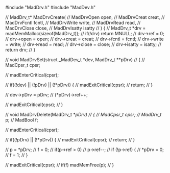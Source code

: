 #include "MadDrv.h"
#include "MadDev.h"

// MadDrv_t* MadDrvCreate(
//     MadDrvOpen   open,
//     MadDrvCreat  creat,
//     MadDrvFcntl  fcntl,
//     MadDrvWrite  write,
//     MadDrvRead   read,
//     MadDrvClose  close,
//     MadDrvIsatty isatty
// ) {
//     MadDrv_t *drv = madMemMalloc(sizeof(MadDrv_t));
//     if(!drv) return MNULL;
//     drv->ref    = 0;
//     drv->open   = open;
//     drv->creat  = creat;
//     drv->fcntl  = fcntl;
//     drv->write  = write;
//     drv->read   = read;
//     drv->close  = close;
//     drv->isatty = isatty;
//     return drv;
// }

// void MadDrvSet(struct _MadDev_t *dev, MadDrv_t **pDrv)
// {
//     MadCpsr_t cpsr;

//     madEnterCritical(cpsr);

//     if((!dev) || (!pDrv) || (!*pDrv)) {
//         madExitCritical(cpsr);
//         return;
//     }

//     dev->pDrv = pDrv;
//     (*pDrv)->ref++;

//     madExitCritical(cpsr);
// }

// void MadDrvDelete(MadDrv_t **pDrv)
// {
//     MadCpsr_t cpsr;
//     MadDrv_t* p;
//     MadBool   f;

//     madEnterCritical(cpsr);

//     if((!pDrv) || (!*pDrv)) {
//         madExitCritical(cpsr);
//         return;
//     }

//     p = *pDrv;
//     f = 0;
//     if(p->ref > 0)
//         p->ref--;
//     if (!p->ref) {
//         *pDrv = 0;
//         f     = 1;
//     }

//     madExitCritical(cpsr);
//     if(f) madMemFree(p);
// }
